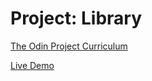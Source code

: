 # Project: Library

[The Odin Project Curriculum](https://www.theodinproject.com/paths/full-stack-javascript/courses/javascript/lessons/library)

[Live Demo](https://lambrous.github.io/odin-library/)
